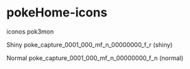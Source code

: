 # pokeHome-icons
iconos pok3mon

Shiny
poke_capture_0001_000_mf_n_00000000_f_r (shiny)

Normal
poke_capture_0001_000_mf_n_00000000_f_n (normal)

